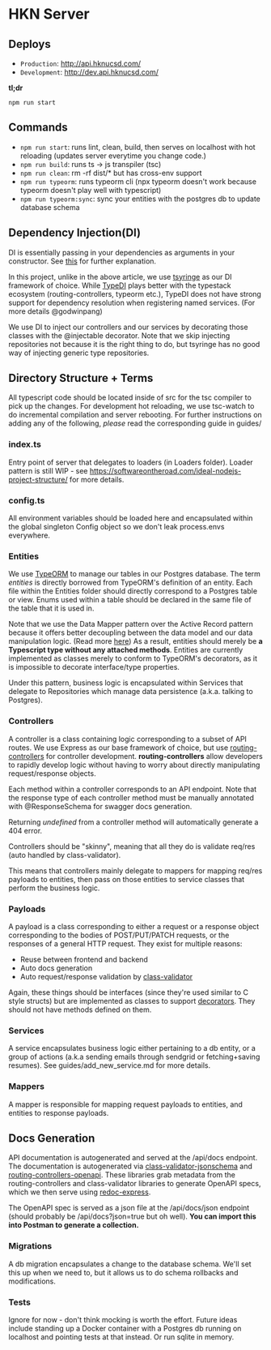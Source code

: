 # HKN Server

## Deploys

- `Production`: http://api.hknucsd.com/
- `Development`: http://dev.api.hknucsd.com/

**tl;dr**

```
npm run start
```

## Commands

- `npm run start`: runs lint, clean, build, then serves on localhost with hot reloading (updates server everytime you change code.)
- `npm run build`: runs ts -> js transpiler (tsc)
- `npm run clean`: rm -rf dist/\* but has cross-env support
- `npm run typeorm`: runs typeorm cli (npx typeorm doesn't work because typeorm doesn't play well with typescript)
- `npm run typeorm:sync`: sync your entities with the postgres db to update database schema

## Dependency Injection(DI)

DI is essentially passing in your dependencies as arguments in your constructor. See [this](https://www.sarulabs.com/post/2/2018-06-12/what-is-a-dependency-injection-container-and-why-use-one.html) for further explanation.

In this project, unlike in the above article, we use [tsyringe](https://github.com/microsoft/tsyringe) as our DI framework of choice. While [TypeDI](https://github.com/typestack/typedi) plays better with the typestack ecosystem (routing-controllers, typeorm etc.), TypeDI does not have strong support for dependency resolution when registering named services. (For more details @godwinpang)

We use DI to inject our controllers and our services by decorating those classes with the @injectable decorator. Note that we skip injecting repositories not because it is the right thing to do, but tsyringe has no good way of injecting generic type repositories.

## Directory Structure + Terms

All typescript code should be located inside of src for the tsc compiler to pick up the changes. For development hot reloading, we use tsc-watch to do incremental compilation and server rebooting. For further instructions on adding any of the following, _please_ read the corresponding guide in guides/

### index.ts

Entry point of server that delegates to loaders (in Loaders folder). Loader pattern is still WIP - see https://softwareontheroad.com/ideal-nodejs-project-structure/ for more details.

### config.ts

All environment variables should be loaded here and encapsulated within the global singleton Config object so we don't leak process.envs everywhere.

### Entities

We use [TypeORM](https://github.com/typeorm/typeorm) to manage our tables in our Postgres database. The term _entities_ is directly borrowed from TypeORM's definition of an entity. Each file within the Entities folder should directly correspond to a Postgres table or view. Enums used within a table should be declared in the same file of the table that it is used in.

Note that we use the Data Mapper pattern over the Active Record pattern because it offers better decoupling between the data model and our data manipulation logic. (Read more [here](https://github.com/typeorm/typeorm/blob/master/docs/active-record-data-mapper.md)) As a result, entities should merely be **a Typescript type without any attached methods**. Entities are currently implemented as classes merely to conform to TypeORM's decorators, as it is impossible to decorate interface/type properties.

Under this pattern, business logic is encapsulated within Services that delegate to Repositories which manage data persistence (a.k.a. talking to Postgres).

### Controllers

A controller is a class containing logic corresponding to a subset of API routes. We use Express as our base framework of choice, but use [routing-controllers](https://github.com/typestack/routing-controllers) for controller development. **routing-controllers** allow developers to rapidly develop logic without having to worry about directly manipulating request/response objects.

Each method within a controller corresponds to an API endpoint. Note that the response type of each controller method must be manually annotated with @ResponseSchema for swagger docs generation.

Returning _undefined_ from a controller method will automatically generate a 404 error.

Controllers should be "skinny", meaning that all they do is validate req/res (auto handled by class-validator).

This means that controllers mainly delegate to mappers for mapping req/res payloads to entities, then pass on those entities to service classes that perform the business logic.

### Payloads

A payload is a class corresponding to either a request or a response object corresponding to the bodies of POST/PUT/PATCH requests, or the responses of a general HTTP request. They exist for multiple reasons:

- Reuse between frontend and backend
- Auto docs generation
- Auto request/response validation by [class-validator](https://github.com/typestack/class-validator)

Again, these things should be interfaces (since they're used similar to C style structs) but are implemented as classes to support [decorators](https://www.typescriptlang.org/docs/handbook/decorators.html). They should not have methods defined on them.

### Services

A service encapsulates business logic either pertaining to a db entity, or a group of actions (a.k.a sending emails through sendgrid or fetching+saving resumes). See guides/add_new_service.md for more details.

### Mappers

A mapper is responsible for mapping request payloads to entities, and entities to response payloads.

## Docs Generation

API documentation is autogenerated and served at the /api/docs endpoint. The documentation is autogenerated via [class-validator-jsonschema](https://github.com/epiphone/class-validator-jsonschema) and [routing-controllers-openapi](https://github.com/epiphone/routing-controllers-openapi). These libraries grab metadata from the routing-controllers and class-validator libraries to generate OpenAPI specs, which we then serve using [redoc-express](https://www.npmjs.com/package/redoc-express).

The OpenAPI spec is served as a json file at the /api/docs/json endpoint (should probably be /api/docs?json=true but oh well). **You can import this into Postman to generate a collection.**

### Migrations

A db migration encapsulates a change to the database schema. We'll set this up when we need to, but it allows us to do schema rollbacks and modifications.

### Tests

Ignore for now - don't think mocking is worth the effort. Future ideas include standing up a Docker container with a Postgres db running on localhost and pointing tests at that instead. Or run sqlite in memory.
